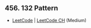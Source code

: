 ## 456. 132 Pattern

-  [LeetCode](https://leetcode.com/problems/132-pattern/) | [LeetCode CH](https://leetcode.cn/problems/132-pattern/) (Medium)
